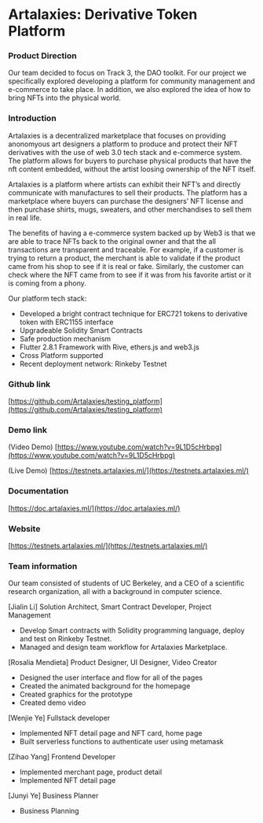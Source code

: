 # Artalaxies: Derivative Token Platform

### Product Direction

Our team decided to focus on Track 3, the DAO toolkit. For our project we specifically explored developing a platform for community management and e-commerce to take place. In addition, we also explored the idea of how to bring NFTs into the physical world.

### Introduction
Artalaxies is a decentralized marketplace that focuses on providing anonomyous art designers a platform to produce and protect their NFT derivatives with the use of web 3.0 tech stack and e-commerce system. The platform allows for buyers to purchase physical products that have the nft content embedded, without the artist loosing ownership of the NFT itself.

Artalaxies is a platform where artists can exhibit their NFT’s and directly communicate with manufactures to sell their products.
The platform has a marketplace where buyers can purchase the designers’ NFT license and then purchase shirts, mugs, sweaters, and other merchandises to sell them in real life.

The benefits of having a e-commerce system backed up by Web3 is that we are able to trace NFTs back to the original owner and that the all transactions are transparent and traceable. For example, if a customer is trying to return a product, the merchant is able to validate if the product came from his shop  to see if it is real or fake. Similarly, the customer can check where the NFT came from to see if it was from his favorite artist or it is coming from a phony.


Our platform tech stack:

-   Developed a bright contract technique for ERC721 tokens to derivative token with ERC1155 interface
-   Upgradeable Solidity Smart Contracts
-   Safe production mechanism
-   Flutter 2.8.1 Framework with Rive, ethers.js and web3.js
-   Cross Platform supported
-   Recent deployment network: Rinkeby Testnet


### Github link

[https://github.com/Artalaxies/testing_platform](https://github.com/Artalaxies/testing_platform)

### Demo link

(Video Demo)
[https://www.youtube.com/watch?v=9L1D5cHrbpg](https://www.youtube.com/watch?v=9L1D5cHrbpg)

(Live Demo)
[https://testnets.artalaxies.ml/](https://testnets.artalaxies.ml/)



### Documentation

[https://doc.artalaxies.ml/](https://doc.artalaxies.ml/)


### Website

[https://testnets.artalaxies.ml/](https://testnets.artalaxies.ml/)

### Team information

Our team consisted of students of UC Berkeley, and a CEO of a scientific research organization, all with a background in computer science.

[Jialin Li] Solution Architect, Smart Contract Developer, Project Management
- Develop Smart contracts with Solidity programming language, deploy and test on Rinkeby Testnet.
- Managed and design team workflow for Artalaxies Marketplace.

[Rosalia Mendieta] Product Designer, UI Designer, Video Creator
- Designed the user interface and flow for all of the pages
- Created the animated background for the homepage
- Created graphics for the prototype
- Created demo video

[Wenjie Ye] Fullstack developer
- Implemented NFT detail page and NFT card, home page
- Built serverless functions to authenticate user using metamask

[Zihao Yang] Frontend Developer
- Implemented merchant page, product detail
- Implemented NFT detail page

[Junyi Ye] Business Planner
- Business Planning
